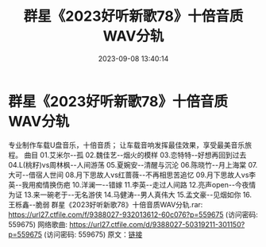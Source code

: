 ﻿---
title: 群星《2023好听新歌78》十倍音质WAV分轨
date: 2023-09-08 13:40:14
categories: WAV车载音乐、镜像
tags: 华语中文
---
# 群星《2023好听新歌78》十倍音质WAV分轨

专业制作车载U盘音乐，十倍音质；
让车载音响发挥最佳效果，享受最美音乐旅程。
曲目
01.艾米尔--孤
02.魏佳艺--烟火的模样
03.恋特特--好想再回到过去
04.L(桃籽)vs周林枫--人间游荡
05.夏婉安--清醒与沉沦
06.陈晓竹--月上海棠
07.大可--借宿人世间
08.月下思故人vs红蔷薇--不再相思苦追忆
09.月下思故人vs李英--我用痴情换伤疤
10.洋澜一--错嫁
11.李英--走过人间路
12.亮声open--今夜情为证
13.来一碗老于--无名游侠
14.马健涛--男人真伟大
15.孟文豪--见烟如你
16.王栎鑫--脆弱
群星《2023好听新歌78》十倍音质WAV分轨.rar: https://url27.ctfile.com/f/9388027-932013612-60c076?p=559675
(访问密码: 559675)
网络歌曲: https://url27.ctfile.com/d/9388027-50319211-301150?p=559675
(访问密码: 559675)
原文：[链接](https://blog.sina.com.cn/s/blog_1647c7e76010313e0.html)